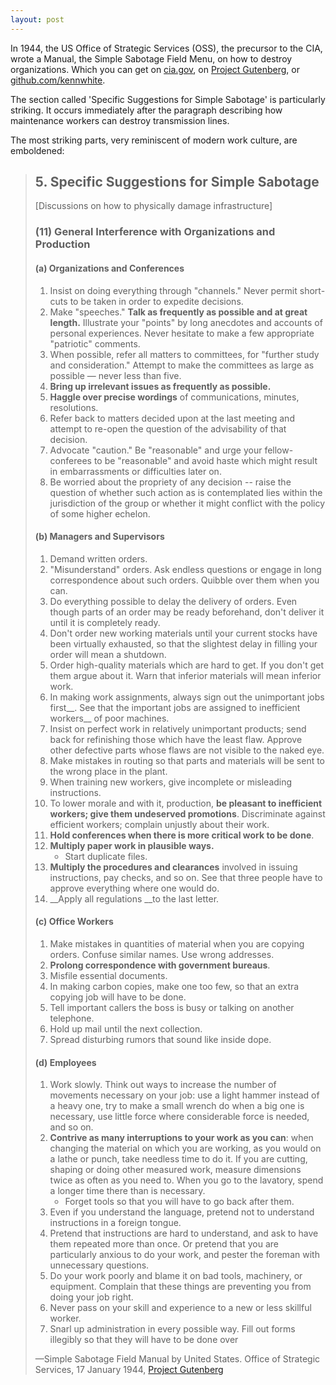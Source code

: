 ```yaml
---
layout: post
---
```


In 1944, the US Office of Strategic Services (OSS), the precursor to the CIA, wrote a Manual, the Simple Sabotage Field Menu, on how to destroy organizations. Which you can get on [cia.gov](https://www.cia.gov/static/5c875f3ec660e092cf893f60b4a288df/SimpleSabotage.pdf), on [Project Gutenberg](https://www.gutenberg.org/ebooks/26184), or [github.com/kennwhite](https://gist.github.com/kennwhite/467529962c184258d08f16daec83d5da).

The section called 'Specific Suggestions for Simple Sabotage' is particularly striking. It occurs immediately after the paragraph describing how maintenance workers can destroy transmission lines.

The most striking parts, very reminiscent of modern work culture, are emboldened:

> ## 5. Specific Suggestions for Simple Sabotage
>
> \[Discussions on how to physically damage infrastructure\]
> 
> ### (11) General Interference with Organizations and Production
> 
> #### (a) Organizations and Conferences
> 
> 1. Insist on doing everything through "channels." Never permit short-cuts to be taken in order to expedite decisions.
> 2. Make "speeches." __Talk as frequently as possible and at great length.__ Illustrate your "points" by long anecdotes and accounts of personal experiences. Never hesitate to make a few appropriate "patriotic" comments.
> 3. When possible, refer all matters to committees, for "further study and consideration." Attempt to make the committees as large as possible — never less than five.
> 4. __Bring up irrelevant issues as frequently as possible.__
> 5. __Haggle over precise wordings__ of communications, minutes, resolutions.
> 6. Refer back to matters decided upon at the last meeting and attempt to re-open the question of the advisability of that decision.
> 7. Advocate "caution." Be "reasonable" and urge your fellow-conferees to be "reasonable" and avoid haste which might result in embarrassments or difficulties later on.
> 8. Be worried about the propriety of any decision -- raise the question of whether such action as is contemplated lies within the jurisdiction of the group or whether it might conflict with the policy of some higher echelon.
> 
> #### (b) Managers and Supervisors
> 
> 1. Demand written orders.
> 2. "Misunderstand" orders. Ask endless questions or engage in long correspondence about such orders. Quibble over them when you can.
> 3. Do everything possible to delay the delivery of orders. Even though parts of an order may be ready beforehand, don't deliver it until it is completely ready.
> 4. Don't order new working materials until your current stocks have been virtually exhausted, so that the slightest delay in filling your order will mean a shutdown.
> 5. Order high-quality materials which are hard to get. If you don't get them argue about it. Warn that inferior materials will mean inferior work.
> 6. In making work assignments, always sign out the unimportant jobs first__. See that the important jobs are assigned to inefficient workers__ of poor machines.
> 7. Insist on perfect work in relatively unimportant products; send back for refinishing those which have the least flaw. Approve other defective parts whose flaws are not visible to the naked eye.
> 8. Make mistakes in routing so that parts and materials will be sent to the wrong place in the plant.
> 9. When training new workers, give incomplete or misleading instructions.
> 10. To lower morale and with it, production, __be pleasant to inefficient workers; give them undeserved promotions__. Discriminate against efficient workers; complain unjustly about their work.
> 11. __Hold conferences when there is more critical work to be done__.
> 12. __Multiply paper work in plausible ways.__
>     - Start duplicate files.
> 13. __Multiply the procedures and clearances__ involved in issuing instructions, pay checks, and so on. See that three people have to approve everything where one would do.
> 14. __Apply all regulations __to the last letter.
> 
> #### (c) Office Workers
> 
> 1. Make mistakes in quantities of material when you are copying orders. Confuse similar names. Use wrong addresses.
> 2. __Prolong correspondence with government bureaus__.
> 3. Misfile essential documents.
> 4. In making carbon copies, make one too few, so that an extra copying job will have to be done.
> 5. Tell important callers the boss is busy or talking on another telephone.
> 6. Hold up mail until the next collection.
> 7. Spread disturbing rumors that sound like inside dope.
> 
> #### (d) Employees
> 
> 1. Work slowly. Think out ways to increase the number of movements necessary on your job: use a light hammer instead of a heavy one, try to make a small wrench do when a big one is necessary, use little force where considerable force is needed, and so on.
> 2. __Contrive as many interruptions to your work as you can__: when changing the material on which you are working, as you would on a lathe or punch, take needless time to do it. If you are cutting, shaping or doing other measured work, measure dimensions twice as often as you need to. When you go to the lavatory, spend a longer time there than is necessary.
>    - Forget tools so that you will have to go back after them.
> 3. Even if you understand the language, pretend not to understand instructions in a foreign tongue.
> 4. Pretend that instructions are hard to understand, and ask to have them repeated more than once. Or pretend that you are particularly anxious to do your work, and pester the foreman with unnecessary questions.
> 5. Do your work poorly and blame it on bad tools, machinery, or equipment. Complain that these things are preventing you from doing your job right.
> 6. Never pass on your skill and experience to a new or less skillful worker.
> 7. Snarl up administration in every possible way. Fill out forms illegibly so that they will have to be done over
>
> —Simple Sabotage Field Manual by United States. Office of Strategic Services, 17 January 1944, [Project Gutenberg](https://www.gutenberg.org/ebooks/26184)
